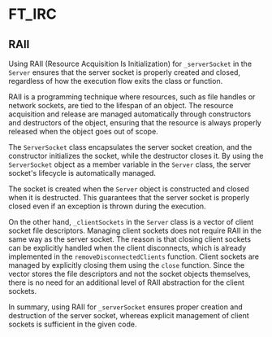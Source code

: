 

#       FT_IRC

## RAII

Using RAII (Resource Acquisition Is Initialization) for `_serverSocket` in the
`Server` ensures that the server socket is properly created and closed,
regardless of how the execution flow exits the class or function.

RAII is a programming technique where resources, such as file handles or network
sockets, are tied to the lifespan of an object. The resource acquisition and
release are managed automatically through constructors and destructors of the
object, ensuring that the resource is always properly released when the object
goes out of scope.

The `ServerSocket` class encapsulates the server socket creation, and the
constructor initializes the socket, while the destructor closes it. By using the
`ServerSocket` object as a member variable in the `Server` class, the server
socket's lifecycle is automatically managed.

The socket is created when the `Server` object is constructed and closed when it
is destructed. This guarantees that the server socket is properly closed even if
an exception is thrown during the execution.

On the other hand, `_clientSockets` in the `Server` class is a vector of client
socket file descriptors. Managing client sockets does not require RAII in the
same way as the server socket. The reason is that closing client sockets can be
explicitly handled when the client disconnects, which is already implemented in
the `removeDisconnectedClients` function. Client sockets are managed by
explicitly closing them using the `close` function. Since the vector stores the
file descriptors and not the socket objects themselves, there is no need for an
additional level of RAII abstraction for the client sockets.

In summary, using RAII for `_serverSocket` ensures proper creation and
destruction of the server socket, whereas explicit management of client sockets
is sufficient in the given code.
